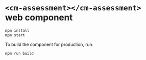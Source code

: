 # `<cm-assessment></cm-assessment>` web component

```bash
npm install
npm start
```

To build the component for production, run:

```bash
npm run build
```

